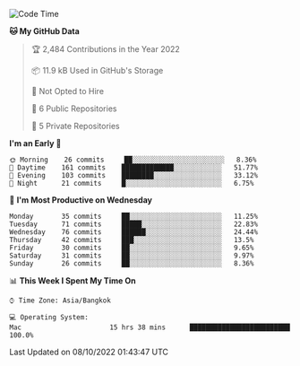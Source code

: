 <!--START_SECTION:waka-->
![Code Time](http://img.shields.io/badge/Code%20Time-1%2C466%20hrs%2037%20mins-blue)

**🐱 My GitHub Data** 

> 🏆 2,484 Contributions in the Year 2022
 > 
> 📦 11.9 kB Used in GitHub's Storage 
 > 
> 🚫 Not Opted to Hire
 > 
> 📜 6 Public Repositories 
 > 
> 🔑 5 Private Repositories  
 > 
**I'm an Early 🐤** 

```text
🌞 Morning    26 commits     ██░░░░░░░░░░░░░░░░░░░░░░░   8.36% 
🌆 Daytime    161 commits    █████████████░░░░░░░░░░░░   51.77% 
🌃 Evening    103 commits    ████████░░░░░░░░░░░░░░░░░   33.12% 
🌙 Night      21 commits     █░░░░░░░░░░░░░░░░░░░░░░░░   6.75%

```
📅 **I'm Most Productive on Wednesday** 

```text
Monday       35 commits     ██░░░░░░░░░░░░░░░░░░░░░░░   11.25% 
Tuesday      71 commits     █████░░░░░░░░░░░░░░░░░░░░   22.83% 
Wednesday    76 commits     ██████░░░░░░░░░░░░░░░░░░░   24.44% 
Thursday     42 commits     ███░░░░░░░░░░░░░░░░░░░░░░   13.5% 
Friday       30 commits     ██░░░░░░░░░░░░░░░░░░░░░░░   9.65% 
Saturday     31 commits     ██░░░░░░░░░░░░░░░░░░░░░░░   9.97% 
Sunday       26 commits     ██░░░░░░░░░░░░░░░░░░░░░░░   8.36%

```


📊 **This Week I Spent My Time On** 

```text
⌚︎ Time Zone: Asia/Bangkok

💻 Operating System: 
Mac                      15 hrs 38 mins      █████████████████████████   100.0%

```


 Last Updated on 08/10/2022 01:43:47 UTC
<!--END_SECTION:waka-->